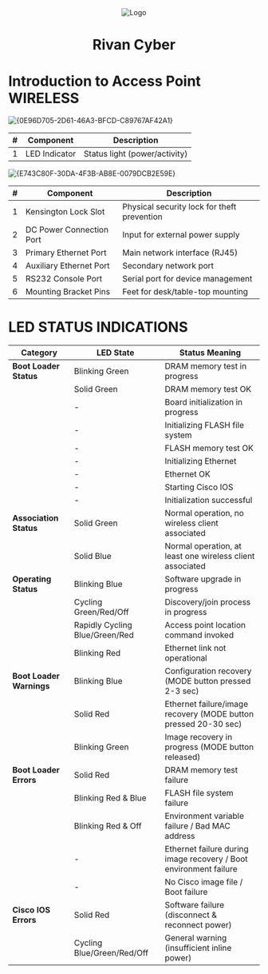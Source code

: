 <div align="center">
  <img src="https://rivanit.com/assets/logo-DaYZ0U1G.png" alt="Logo" title="TH_Lab Logo"/> <h1> Rivan Cyber </h1>
</div>

# Introduction to Access Point WIRELESS

![{0E96D705-2D61-46A3-BFCD-C89767AF42A1}](https://github.com/user-attachments/assets/d8891351-f9cf-4e9e-b02e-b8d52511be4d)

| #  | Component       | Description          |
|----|-----------------|----------------------|
| 1  | LED Indicator   | Status light (power/activity) |

![{E743C80F-30DA-4F3B-AB8E-0079DCB2E59E}](https://github.com/user-attachments/assets/af759950-15e9-4c10-85f5-94255ae2b4ff)

| #  | Component                     | Description                                                                 |
|----|-------------------------------|-----------------------------------------------------------------------------|
| 1  | Kensington Lock Slot          | Physical security lock for theft prevention                                |
| 2  | DC Power Connection Port      | Input for external power supply                                           |
| 3  | Primary Ethernet Port         | Main network interface (RJ45)                                             |
| 4  | Auxiliary Ethernet Port       | Secondary network port                                                    |
| 5  | RS232 Console Port            | Serial port for device management                                         |
| 6  | Mounting Bracket Pins         | Feet for desk/table-top mounting                                          |

# LED STATUS INDICATIONS
| **Category**               | **LED State**                     | **Status Meaning**                                                                 |
|----------------------------|------------------------------------|-----------------------------------------------------------------------------------|
| **Boot Loader Status**     | Blinking Green                    | DRAM memory test in progress                                                     |
|                            | Solid Green                       | DRAM memory test OK                                                              |
|                            | -                                 | Board initialization in progress                                                |
|                            | -                                 | Initializing FLASH file system                                                   |
|                            | -                                 | FLASH memory test OK                                                             |
|                            | -                                 | Initializing Ethernet                                                            |
|                            | -                                 | Ethernet OK                                                                      |
|                            | -                                 | Starting Cisco IOS                                                               |
|                            | -                                 | Initialization successful                                                       |
| **Association Status**     | Solid Green                       | Normal operation, no wireless client associated                                  |
|                            | Solid Blue                        | Normal operation, at least one wireless client associated                        |
| **Operating Status**       | Blinking Blue                     | Software upgrade in progress                                                    |
|                            | Cycling Green/Red/Off             | Discovery/join process in progress                                              |
|                            | Rapidly Cycling Blue/Green/Red    | Access point location command invoked                                           |
|                            | Blinking Red                      | Ethernet link not operational                                                   |
| **Boot Loader Warnings**   | Blinking Blue                     | Configuration recovery (MODE button pressed 2-3 sec)                            |
|                            | Solid Red                         | Ethernet failure/image recovery (MODE button pressed 20-30 sec)                 |
|                            | Blinking Green                    | Image recovery in progress (MODE button released)                               |
| **Boot Loader Errors**     | Solid Red                         | DRAM memory test failure                                                        |
|                            | Blinking Red & Blue               | FLASH file system failure                                                       |
|                            | Blinking Red & Off                | Environment variable failure / Bad MAC address                                   |
|                            | -                                 | Ethernet failure during image recovery / Boot environment failure               |
|                            | -                                 | No Cisco image file / Boot failure                                              |
| **Cisco IOS Errors**       | Solid Red                         | Software failure (disconnect & reconnect power)                                 |
|                            | Cycling Blue/Green/Red/Off        | General warning (insufficient inline power)                                     |
